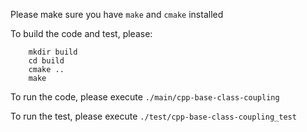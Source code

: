 Please make sure you have `make` and `cmake` installed

To build the code and test, please:
```
    mkdir build
    cd build
    cmake ..
    make
```
To run the code, please execute `./main/cpp-base-class-coupling`

To run the test, please execute `./test/cpp-base-class-coupling_test`

